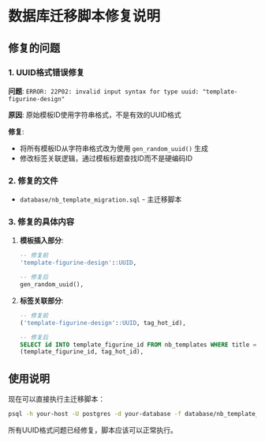 # 数据库迁移脚本修复说明

## 修复的问题

### 1. UUID格式错误修复
**问题**: `ERROR: 22P02: invalid input syntax for type uuid: "template-figurine-design"`

**原因**: 原始模板ID使用字符串格式，不是有效的UUID格式

**修复**: 
- 将所有模板ID从字符串格式改为使用 `gen_random_uuid()` 生成
- 修改标签关联逻辑，通过模板标题查找ID而不是硬编码ID

### 2. 修复的文件
- `database/nb_template_migration.sql` - 主迁移脚本

### 3. 修复的具体内容
1. **模板插入部分**:
   ```sql
   -- 修复前
   'template-figurine-design'::UUID,
   
   -- 修复后
   gen_random_uuid(),
   ```

2. **标签关联部分**:
   ```sql
   -- 修复前
   ('template-figurine-design'::UUID, tag_hot_id),
   
   -- 修复后
   SELECT id INTO template_figurine_id FROM nb_templates WHERE title = '热门手办';
   (template_figurine_id, tag_hot_id),
   ```

## 使用说明

现在可以直接执行主迁移脚本：

```bash
psql -h your-host -U postgres -d your-database -f database/nb_template_migration.sql
```

所有UUID格式问题已经修复，脚本应该可以正常执行。
